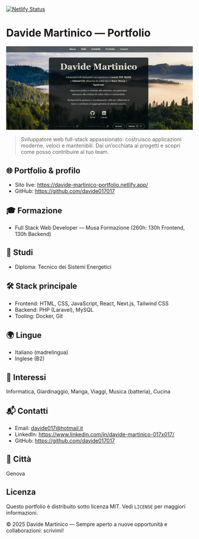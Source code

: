 [![Netlify Status](https://api.netlify.com/api/v1/badges/f2b73822-c09e-4f35-aab8-b64d7839c357/deploy-status)](https://app.netlify.com/sites/davide-martinico-portfolio/deploys)

# Davide Martinico — Portfolio

[![Anteprima del sito](./public/ogImage.webp)](https://davide-martinico-portfolio.netlify.app/)

> Sviluppatore web full-stack appassionato: costruisco applicazioni moderne, veloci e mantenibili.
> Dai un’occhiata ai progetti e scopri come posso contribuire al tuo team.

## 🌐 Portfolio & profilo

- Sito live: https://davide-martinico-portfolio.netlify.app/
- GitHub: https://github.com/davide017017

## 🎓 Formazione

- Full Stack Web Developer — Musa Formazione (260h: 130h Frontend, 130h Backend)

## 📘 Studi

- Diploma: Tecnico dei Sistemi Energetici

## 🛠️ Stack principale

- Frontend: HTML, CSS, JavaScript, React, Next.js, Tailwind CSS
- Backend: PHP (Laravel), MySQL
- Tooling: Docker, Git

## 🌍 Lingue

- Italiano (madrelingua)
- Inglese (B2)

## 🎯 Interessi

Informatica, Giardinaggio, Manga, Viaggi, Musica (batteria), Cucina

## 📬 Contatti

- Email: davide017@hotmail.it
- LinkedIn: https://www.linkedin.com/in/davide-martinico-017x017/
- GitHub: https://github.com/davide017017

## 📍 Città

Genova

## Licenza

Questo portfolio è distribuito sotto licenza MIT. Vedi `LICENSE` per maggiori informazioni.

© 2025 Davide Martinico — Sempre aperto a nuove opportunità e collaborazioni: scrivimi!
